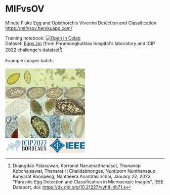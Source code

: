 # MIFvsOV
Minute Fluke Egg and Opisthorchis Viverrini Detection and Classification<br>
https://mifvsov.herokuapp.com/

Training notebook: 
[![Open In Colab](https://colab.research.google.com/assets/colab-badge.svg)](https://colab.research.google.com/drive/1AQdwrTNCkxA3wdRwyt-6WTWPSt4MeMim?usp=sharing)<br>
Dataset: [Eggs.zip](https://drive.google.com/file/d/1eo3-4ODNEwVi85MNfGSvZ3XWetZEgHem/view?usp=sharing) (from Phramongkutklao hospital's laboratory and ICIP 2022 challenge's datatset[^1])<br><br>
Example images batch:<br><br>
<img src="batch.jpg" alt="drawing" width="50%"/>

[^1]: Duangdao Palasuwan, Korranat Naruenatthanaset, Thananop Kobchaisawat, Thanarat H Chalidabhongse, Nuntiporn Nunthanasup, Kanyarat Boonpeng, Nantheera Anantrasirichai, January 22, 2022, "Parasitic Egg Detection and Classification in Microscopic Images", IEEE Dataport, doi: https://dx.doi.org/10.21227/vyh8-4h71.s 
